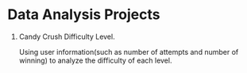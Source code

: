 # Data Analysis Projects

1. Candy Crush Difficulty Level. 

    Using user information(such as number of attempts and number of winning) to analyze the difficulty of each level.

